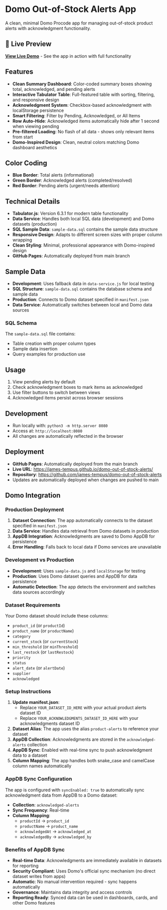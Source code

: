 # Domo Out-of-Stock Alerts App

A clean, minimal Domo Procode app for managing out-of-stock product alerts with acknowledgment functionality.

## 🚀 Live Preview

**[View Live Demo](https://james-tempus.github.io/domo-out-of-stock-alerts/)** - See the app in action with full functionality

## Features

- **Clean Summary Dashboard**: Color-coded summary boxes showing total, acknowledged, and pending alerts
- **Interactive Tabulator Table**: Full-featured table with sorting, filtering, and responsive design
- **Acknowledgment System**: Checkbox-based acknowledgment with localStorage persistence
- **Smart Filtering**: Filter by Pending, Acknowledged, or All Items
- **Row Auto-Hide**: Acknowledged items automatically hide after 1 second when viewing pending
- **Pre-filtered Loading**: No flash of all data - shows only relevant items from start
- **Domo-Inspired Design**: Clean, neutral colors matching Domo dashboard aesthetics

## Color Coding

- **Blue Border**: Total alerts (informational)
- **Green Border**: Acknowledged alerts (completed/resolved)
- **Red Border**: Pending alerts (urgent/needs attention)

## Technical Details

- **Tabulator.js**: Version 6.3.1 for modern table functionality
- **Data Service**: Handles both local SQL data (development) and Domo datasets (production)
- **SQL Sample Data**: `sample-data.sql` contains the sample data structure
- **Responsive Design**: Adapts to different screen sizes with proper column wrapping
- **Clean Styling**: Minimal, professional appearance with Domo-inspired design
- **GitHub Pages**: Automatically deployed from main branch

## Sample Data

- **Development**: Uses fallback data in `data-service.js` for local testing
- **SQL Structure**: `sample-data.sql` contains the database schema and sample data
- **Production**: Connects to Domo dataset specified in `manifest.json`
- **Data Service**: Automatically switches between local and Domo data sources

### SQL Schema
The `sample-data.sql` file contains:
- Table creation with proper column types
- Sample data insertion
- Query examples for production use

## Usage

1. View pending alerts by default
2. Check acknowledgment boxes to mark items as acknowledged
3. Use filter buttons to switch between views
4. Acknowledged items persist across browser sessions

## Development

- Run locally with: `python3 -m http.server 8080`
- Access at: `http://localhost:8080`
- All changes are automatically reflected in the browser

## Deployment

- **GitHub Pages**: Automatically deployed from the main branch
- **Live URL**: https://james-tempus.github.io/domo-out-of-stock-alerts/
- **Repository**: https://github.com/james-tempus/domo-out-of-stock-alerts
- Updates are automatically deployed when changes are pushed to main

## Domo Integration

### Production Deployment
1. **Dataset Connection**: The app automatically connects to the dataset specified in `manifest.json`
2. **Data Service**: Handles data retrieval from Domo datasets in production
3. **AppDB Integration**: Acknowledgments are saved to Domo AppDB for persistence
4. **Error Handling**: Falls back to local data if Domo services are unavailable

### Development vs Production
- **Development**: Uses `sample-data.js` and `localStorage` for testing
- **Production**: Uses Domo dataset queries and AppDB for data persistence
- **Automatic Detection**: The app detects the environment and switches data sources accordingly

### Dataset Requirements
Your Domo dataset should include these columns:
- `product_id` (or `productId`)
- `product_name` (or `productName`) 
- `category`
- `current_stock` (or `currentStock`)
- `min_threshold` (or `minThreshold`)
- `last_restock` (or `lastRestock`)
- `priority`
- `status`
- `alert_date` (or `alertDate`)
- `supplier`
- `acknowledged`

### Setup Instructions
1. **Update manifest.json**: 
   - Replace `YOUR_DATASET_ID_HERE` with your actual product alerts dataset ID
   - Replace `YOUR_ACKNOWLEDGMENTS_DATASET_ID_HERE` with your acknowledgments dataset ID
2. **Dataset Alias**: The app uses the alias `product-alerts` to reference your dataset
3. **AppDB Collection**: Acknowledgments are stored in the `acknowledged-alerts` collection
4. **AppDB Sync**: Enabled with real-time sync to push acknowledgment data to a dataset
5. **Column Mapping**: The app handles both snake_case and camelCase column names automatically

### AppDB Sync Configuration
The app is configured with `syncEnabled: true` to automatically sync acknowledgment data from AppDB to a Domo dataset:

- **Collection**: `acknowledged-alerts`
- **Sync Frequency**: Real-time
- **Column Mapping**: 
  - `productId` → `product_id`
  - `productName` → `product_name`
  - `acknowledgedAt` → `acknowledged_at`
  - `acknowledgedBy` → `acknowledged_by`

### Benefits of AppDB Sync
- **Real-time Data**: Acknowledgments are immediately available in datasets for reporting
- **Security Compliant**: Uses Domo's official sync mechanism (no direct dataset writes from apps)
- **Automatic**: No manual intervention required - sync happens automatically
- **Governance**: Maintains data integrity and access controls
- **Reporting Ready**: Synced data can be used in dashboards, cards, and other Domo features
